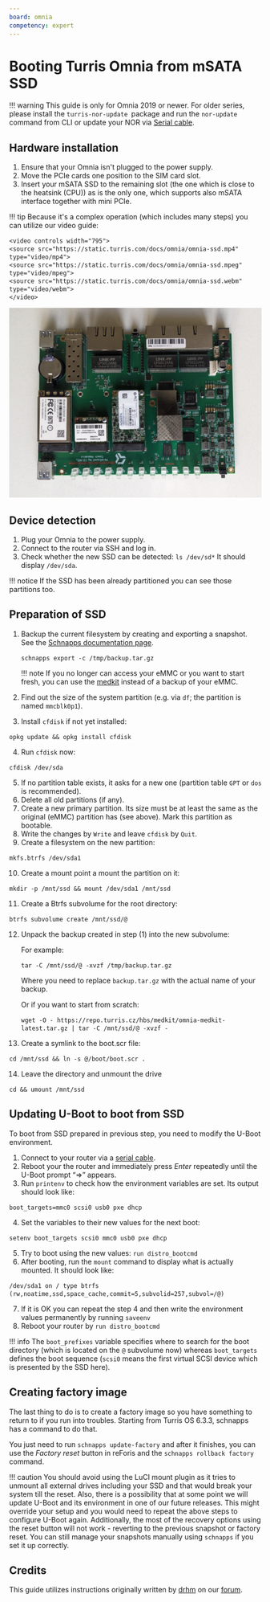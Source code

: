 ```yaml
---
board: omnia
competency: expert
---
```

# Booting Turris Omnia from mSATA SSD

!!! warning
    This guide is only for Omnia 2019 or newer. For older series, please
    install the `turris-nor-update `package and run the `nor-update` command
    from CLI or update your NOR via [Serial cable](serial-boot.md#nor-recovery).

## Hardware installation

1. Ensure that your Omnia isn't plugged to the power supply.
2. Move the PCIe cards one position to the SIM card slot.
3. Insert your mSATA SSD to the remaining slot (the one which is close to
   the heatsink (CPU)) as is the only one, which supports also mSATA interface
   together with mini PCIe.

!!! tip
    Because it's a complex operation (which includes many steps) you can
    utilize our video guide:

    <video controls width="795">
	<source src="https://static.turris.com/docs/omnia/omnia-ssd.mp4" type="video/mp4">
	<source src="https://static.turris.com/docs/omnia/omnia-ssd.mpeg" type="video/mpeg">
	<source src="https://static.turris.com/docs/omnia/omnia-ssd.webm" type="video/webm">
    </video>

![Turris Omnia with an SSD installed](omnia-ssd.jpg)

## Device detection

1. Plug your Omnia to the power supply.
2. Connect to the router via SSH and log in.
3. Check whether the new SSD can be detected: `ls /dev/sd*` It should display
   `/dev/sda`.

!!! notice
    If the SSD has been already partitioned you can see those partitions too.

## Preparation of SSD

1. Backup the current filesystem by creating and exporting a snapshot.
   See the [Schnapps documentation page](../../geek/schnapps/schnapps.md).
   ```shell
   schnapps export -c /tmp/backup.tar.gz
   ```

    !!! note
        If you no longer can access your eMMC or you want to start fresh,
        you can use the [medkit](https://repo.turris.cz/hbs/medkit/omnia-medkit-latest.tar.gz)
        instead of a backup of your eMMC.

2. Find out the size of the system partition (e.g. via `df`; the partition is
   named `mmcblk0p1`).
3. Install `cfdisk` if not yet installed:
```shell
opkg update && opkg install cfdisk
```
4. Run `cfdisk` now:
```shell
cfdisk /dev/sda
```
5. If no partition table exists, it asks for a new one (partition table `GPT`
   or `dos` is recommended).
6. Delete all old partitions (if any).
7. Create a new primary partition. Its size must be at least the same as the
   original (eMMC) partition has (see above). Mark this partition as bootable.
8. Write the changes by `Write` and leave `cfdisk` by `Quit`.
9. Create a filesystem on the new partition:
```shell
mkfs.btrfs /dev/sda1
```
10. Create a mount point a mount the partition on it:
```shell
mkdir -p /mnt/ssd && mount /dev/sda1 /mnt/ssd
```
11. Create a Btrfs subvolume for the root directory:
```shell
btrfs subvolume create /mnt/ssd/@
```
12. Unpack the backup created in step (1) into the new subvolume:

    For example:
    ```shell
    tar -C /mnt/ssd/@ -xvzf /tmp/backup.tar.gz
    ```
    Where you need to replace `backup.tar.gz` with the actual name of your backup.

    Or if you want to start from scratch:
    ```shell
    wget -O - https://repo.turris.cz/hbs/medkit/omnia-medkit-latest.tar.gz | tar -C /mnt/ssd/@ -xvzf -
    ```

13. Create a symlink to the boot.scr file:
```shell
cd /mnt/ssd && ln -s @/boot/boot.scr .
```
14. Leave the directory and unmount the drive
```shell
cd && umount /mnt/ssd
```

## Updating U-Boot to boot from SSD

To boot from SSD prepared in previous step, you need to modify the U-Boot
environment.

1. Connect to your router via a [serial cable](../serial.md).
2. Reboot your the router and immediately press _Enter_ repeatedly until
   the U-Boot prompt “=>” appears.
3. Run `printenv` to check how the environment variables are set. Its output
   should look like:
```shell
boot_targets=mmc0 scsi0 usb0 pxe dhcp
```
4. Set the variables to their new values for the next boot:
```shell
setenv boot_targets scsi0 mmc0 usb0 pxe dhcp
```
5. Try to boot using the new values: `run distro_bootcmd`
6. After booting, run the `mount` command to display what is actually mounted.
   It should look like:
```
/dev/sda1 on / type btrfs (rw,noatime,ssd,space_cache,commit=5,subvolid=257,subvol=/@)
```
7. If it is OK you can repeat the step 4 and then write the environment
   values permanently by running `saveenv`
8. Reboot your router by `run distro_bootcmd`

!!! info
    The `boot_prefixes` variable specifies where to search for the boot
    directory (which is located on the `@` subvolume now) whereas
    `boot_targets` defines the boot sequence (`scsi0` means the first
    virtual SCSI device which is presented by the SSD here).

## Creating factory image

The last thing to do is to create a factory image so you have something to return
to if you run into troubles. Starting from Turris OS 6.3.3, schnapps has a
command to do that.

You just need to run `schnapps update-factory` and after it finishes, you can
use the _Factory reset_ button in reForis and the `schnapps rollback factory` command.

!!! caution
    You should avoid using the LuCI mount plugin as it tries to unmount all
    external drives including your SSD and that would break your system till
    the reset. Also, there is a possibility that at some point we will update
    U-Boot and its environment in one of our future releases. This might
    override your setup and you would need to repeat the above steps to
    configure U-Boot again. Additionally, the most of the recovery options
    using the reset button will not work - reverting to the previous snapshot
    or factory reset. You can still manage your snapshots manually using
    `schnapps` if you set it up correctly.

## Credits

This guide utilizes instructions originally written by
[drhm](https://forum.turris.cz/u/drhm) on our
[forum](https://forum.turris.cz/t/boot-from-ssd-outdated-description/14510/11).
